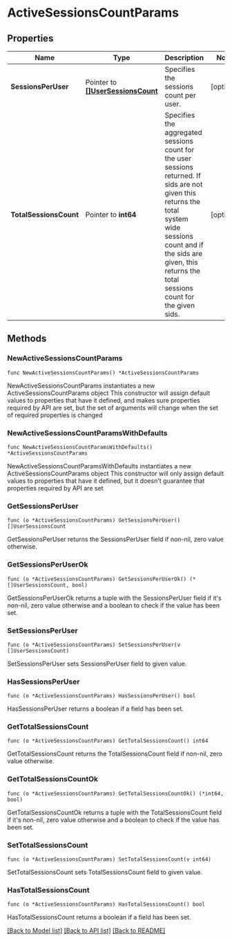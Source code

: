 # ActiveSessionsCountParams

## Properties

Name | Type | Description | Notes
------------ | ------------- | ------------- | -------------
**SessionsPerUser** | Pointer to [**[]UserSessionsCount**](UserSessionsCount.md) | Specifies the sessions count per user. | [optional] 
**TotalSessionsCount** | Pointer to **int64** | Specifies the aggregated sessions count for the user sessions returned. If sids are not given this returns the total system wide sessions count and if the sids are given, this returns the total sessions count for the given sids. | [optional] 

## Methods

### NewActiveSessionsCountParams

`func NewActiveSessionsCountParams() *ActiveSessionsCountParams`

NewActiveSessionsCountParams instantiates a new ActiveSessionsCountParams object
This constructor will assign default values to properties that have it defined,
and makes sure properties required by API are set, but the set of arguments
will change when the set of required properties is changed

### NewActiveSessionsCountParamsWithDefaults

`func NewActiveSessionsCountParamsWithDefaults() *ActiveSessionsCountParams`

NewActiveSessionsCountParamsWithDefaults instantiates a new ActiveSessionsCountParams object
This constructor will only assign default values to properties that have it defined,
but it doesn't guarantee that properties required by API are set

### GetSessionsPerUser

`func (o *ActiveSessionsCountParams) GetSessionsPerUser() []UserSessionsCount`

GetSessionsPerUser returns the SessionsPerUser field if non-nil, zero value otherwise.

### GetSessionsPerUserOk

`func (o *ActiveSessionsCountParams) GetSessionsPerUserOk() (*[]UserSessionsCount, bool)`

GetSessionsPerUserOk returns a tuple with the SessionsPerUser field if it's non-nil, zero value otherwise
and a boolean to check if the value has been set.

### SetSessionsPerUser

`func (o *ActiveSessionsCountParams) SetSessionsPerUser(v []UserSessionsCount)`

SetSessionsPerUser sets SessionsPerUser field to given value.

### HasSessionsPerUser

`func (o *ActiveSessionsCountParams) HasSessionsPerUser() bool`

HasSessionsPerUser returns a boolean if a field has been set.

### GetTotalSessionsCount

`func (o *ActiveSessionsCountParams) GetTotalSessionsCount() int64`

GetTotalSessionsCount returns the TotalSessionsCount field if non-nil, zero value otherwise.

### GetTotalSessionsCountOk

`func (o *ActiveSessionsCountParams) GetTotalSessionsCountOk() (*int64, bool)`

GetTotalSessionsCountOk returns a tuple with the TotalSessionsCount field if it's non-nil, zero value otherwise
and a boolean to check if the value has been set.

### SetTotalSessionsCount

`func (o *ActiveSessionsCountParams) SetTotalSessionsCount(v int64)`

SetTotalSessionsCount sets TotalSessionsCount field to given value.

### HasTotalSessionsCount

`func (o *ActiveSessionsCountParams) HasTotalSessionsCount() bool`

HasTotalSessionsCount returns a boolean if a field has been set.


[[Back to Model list]](../README.md#documentation-for-models) [[Back to API list]](../README.md#documentation-for-api-endpoints) [[Back to README]](../README.md)


